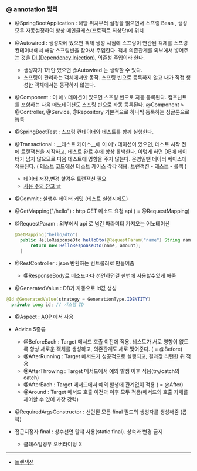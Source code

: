 ### @ annotation 정리 
- @SpringBootApplication : 해당 위치부터 설정을 읽으면서 
스프링 Bean , 생성 모두 자동설정하여 항상 메인클래스(프로젝트 최상단)에 위치
-  @Autowired : 생성자에 있으면 객체 생성 시점에 스프링이 연관된 객체를 스프링 컨테이너에서 해당 스프링빈을 찾아서 주입한다.
  객체 의존관계를 외부에서 넣어주는 것을 [DI (Dependency Injection)](./DI.md), 의존성 주입이라 한다.
    - 생성자가 1개만 있으면 @Autowired 는 생략할 수 있다.
    - 스프링이 관리하는 객체에서만 동작. 스프링 빈으로 등록하지 않고 내가 직접 생성한 객체에서는 동작하지 않는다.

- @Component : 이 애노테이션이 있으면 스프링 빈으로 자동 등록된다.
  컴포넌트를 포함하는 다음 애노테이션도 스프링 빈으로 자동 등록된다. 
  @Component > @Controller, @Service, @Repository
  기본적으로 하나씩 등록하는 싱글톤으로 등록 
  

- @SpringBootTest : 스프링 컨테이너와 테스트를 함께 실행한다.

- @Transactional : __테스트 케이스__에 이 애노테이션이 있으면, 테스트 시작 전에 트랜잭션을 시작하고,
  테스트 완료 후에 항상 롤백한다. 이렇게 하면 DB에 데이터가 남지 않으므로 다음 테스트에 영향을 주지
  않는다. 운영일땐 데이터 베이스에 적용된다.
  ( 테스트 코드에선 테스트 케이스 각각 적용. 트랜잭션 - 테스트 - 롤백 )
    - 데이터 저장,변경 할경우 트랜잭션 필요
    - [사용 주의 참고 글](https://mommoo.tistory.com/92)

- @Commit : 실행후 데이터 커밋 (테스트 실행시에도)

- @GetMapping("/hello") : http GET 메소드 요청 api  ( = @RequestMapping)

- @RequestParam : 외부에서 api 로 넘긴 파라미터 가져오는 어노테이션 
  ```java
  @GetMapping("hello/dto")
    public HelloResponseDto helloDto(@RequestParam("name") String name, @RequestParam("amount") int amount){
        return new HelloResponseDto(name, amount);
    }
  ```

- @RestController : json 반환하는 컨트롤러로 만들어줌 
  -  @ResponseBody로 메소드마다 선언하던걸 한번에 사용할수있게 해줌 

- @GeneratedValue : DB가 자동으로 id값 생성
```java
@Id @GeneratedValue(strategy = GenerationType.IDENTITY)
  private Long id; // 시스템 ID
```

- @Aspect : [AOP](./AOP.md) 에서 사용
- Advice 5종류 
  - @BeforeEach : Target 메서드 호출 이전에 적용. 테스트가 서로 영향이 없도록 항상 새로운 객체를 생성하고, 의존관계도 새로 맺어준다.  ( = @Before)
  - @AfterRunning : Target 메서드가 성공적으로 실행되고, 결과값 리턴한 뒤 적용
  - @AfterThrowing : Target 메서드에서 예외 발생 이후 적용(try/catch의 catch)
  - @AfterEach : Target 메서드에서 예외 발생에 관계없이 적용 ( = @After)
  - @Around : Target 메서드 호출 이전과 이후 모두 적용(메서드의 호출 자체를 제어할 수 있어 가장 강력)

- @RequiredArgsConstructor  : 선언된 모든 final 필드의 생성자를 생성해줌 (롬복)
- 접근지정자 final : 상수선언 할떄 사용(static final). 상속과 변경 금지 
  - 클래스일경우 오버라이딩 X
  
- - - 
- [트랜잭션](https://devuna.tistory.com/30)
